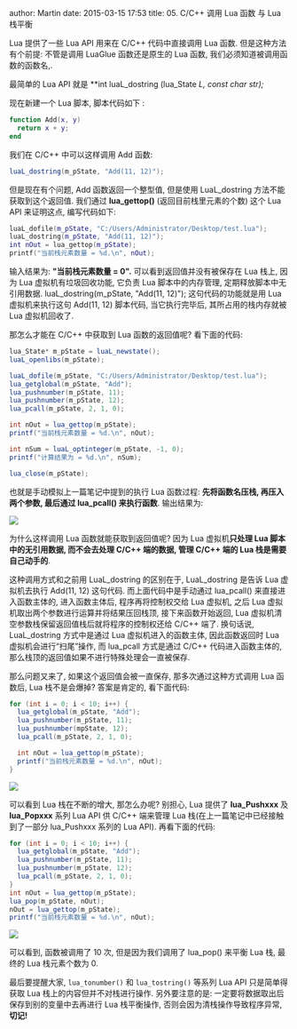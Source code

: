 author: Martin
date: 2015-03-15 17:53
title: 05. C/C++ 调用 Lua 函数 与 Lua 栈平衡

Lua 提供了一些 Lua API 用来在 C/C++ 代码中直接调用 Lua 函数.
但是这种方法有个前提: 不管是调用 LuaGlue 函数还是原生的 Lua 函数, 我们必须知道被调用函数的函数名,.

最简单的 Lua API 就是 **int luaL\_dostring (lua\_State *L, const char *str);**

现在新建一个 Lua 脚本, 脚本代码如下 :

```lua
function Add(x, y)
  return x + y;
end
```

我们在 C/C++ 中可以这样调用 Add 函数:

```java
luaL_dostring(m_pState, "Add(11, 12)");
```

但是现在有个问题, Add 函数返回一个整型值, 但是使用 LuaL\_dostring 方法不能获取到这个返回值.
我们通过 **lua_gettop()** (返回目前栈里元素的个数) 这个 Lua API 来证明这点, 编写代码如下:

```lua
luaL_dofile(m_pState, "C:/Users/Administrator/Desktop/test.lua");
luaL_dostring(m_pState, "Add(11, 12)");
int nOut = lua_gettop(m_pState);
printf("当前栈元素数量 = %d.\n", nOut);
```

输入结果为: **"当前栈元素数量 = 0".**
可以看到返回值并没有被保存在 Lua 栈上, 因为 Lua 虚拟机有垃圾回收功能, 它负责 Lua 脚本中的内存管理, 定期释放脚本中无引用数据.
luaL\_dostring(m\_pState, "Add(11, 12)"); 这句代码的功能就是用 Lua 虚拟机来执行这句 Add(11, 12) 脚本代码, 当它执行完毕后, 其所占用的栈内存就被 Lua 虚拟机回收了.

那怎么才能在 C/C++ 中获取到 Lua 函数的返回值呢? 看下面的代码:

```java
lua_State* m_pState = luaL_newstate();
luaL_openlibs(m_pState);

luaL_dofile(m_pState, "C:/Users/Administrator/Desktop/test.lua");
lua_getglobal(m_pState, "Add");
lua_pushnumber(m_pState, 11);
lua_pushnumber(m_pState, 12);
lua_pcall(m_pState, 2, 1, 0);

int nOut = lua_gettop(m_pState);
printf("当前栈元素数量 = %d.\n", nOut);

int nSum = luaL_optinteger(m_pState, -1, 0);
printf("计算结果为 = %d.\n", nSum);

lua_close(m_pState);
```

也就是手动模拟上一篇笔记中提到的执行 Lua 函数过程: **先将函数名压栈, 再压入两个参数, 最后通过 lua\_pcall() 来执行函数**. 输出结果为:

![](http://i57.tinypic.com/2z3ucdv.jpg)

为什么这样调用 Lua 函数就能获取到返回值呢?
因为 Lua 虚拟机**只处理 Lua 脚本中的无引用数据, 而不会去处理 C/C++ 端的数据, 管理 C/C++ 端的 Lua 栈是需要自己动手的**.

这种调用方式和之前用 LuaL\_dostring 的区别在于, LuaL\_dostring 是告诉 Lua 虚拟机去执行 Add(11, 12) 这句代码.
而上面代码中是手动通过 lua\_pcall() 来直接进入函数主体的, 进入函数主体后, 程序再将控制权交给 Lua 虚拟机, 之后 Lua 虚拟机取出两个参数进行运算并将结果压回栈顶, 接下来函数开始返回, Lua 虚拟机清空参数栈保留返回值栈后就将程序的控制权还给 C/C++ 端了.
换句话说, LuaL\_dostring 方式中是通过 Lua 虚拟机进入的函数主体, 因此函数返回时 Lua 虚拟机会进行“扫尾”操作, 而 lua\_pcall 方式是通过 C/C++ 代码进入函数主体的, 那么栈顶的返回值如果不进行特殊处理会一直被保存.

那么问题又来了, 如果这个返回值会被一直保存, 那多次通过这种方式调用 Lua 函数后, Lua 栈不是会爆掉? 答案是肯定的, 看下面代码:

```java
for (int i = 0; i < 10; i++) {
  lua_getglobal(m_pState, "Add");
  lua_pushnumber(m_pState, 11);
  lua_pushnumber(mpState, 12);
  lua_pcall(m_pState, 2, 1, 0);

  int nOut = lua_gettop(m_pState);
  printf("当前栈元素数量 = %d.\n", nOut);
}
```

![](http://i61.tinypic.com/22cfv4.jpg)

可以看到 Lua 栈在不断的增大, 那怎么办呢?
别担心, Lua 提供了 **lua\_Pushxxx** 及 **lua\_Popxxx** 系列 Lua API 供 C/C++ 端来管理 Lua 栈(在上一篇笔记中已经接触到了一部分 lua\_Pushxxx 系列的 Lua API).
再看下面的代码:

```java
for (int i = 0; i < 10; i++) {
  lua_getglobal(m_pState, "Add");
  lua_pushnumber(m_pState, 11);
  lua_pushnumber(m_pState, 12);
  lua_pcall(m_pState, 2, 1, 0);
}
int nOut = lua_gettop(m_pState);
lua_pop(m_pState, nOut);
nOut = lua_gettop(m_pState);
printf("当前栈元素数量 = %d.\n", nOut);
```

![](http://i59.tinypic.com/f1f50k.jpg)

可以看到, 函数被调用了 10 次, 但是因为我们调用了 lua\_pop() 来平衡 Lua 栈, 最终的 Lua 栈元素个数为 0.

最后要提醒大家, `lua_tonumber()` 和 `lua_tostring()` 等系列 Lua API 只是简单得获取 Lua 栈上的内容但并不对栈进行操作.
另外要注意的是: 一定要将数据取出后保存到别的变量中去再进行 Lua 栈平衡操作, 否则会因为清栈操作导致程序异常, **切记!**
